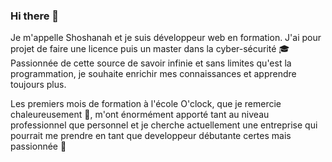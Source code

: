 ### Hi there 👋

Je m'appelle Shoshanah et je suis développeur web en formation. J'ai pour projet de faire une licence puis un master dans la cyber-sécurité <font style="vertical-align: inherit;"><font style="vertical-align: inherit;">🎓</font></font>
Passionnée de cette source de savoir infinie et sans limites qu'est la programmation, je souhaite enrichir mes connaissances et apprendre toujours plus.

Les premiers mois de formation à l'école O'clock, que je remercie chaleureusement <font style="vertical-align: inherit;"><font style="vertical-align: inherit;">🙏</font></font>, m'ont énormément apporté tant au niveau professionnel que personnel et je cherche actuellement une entreprise qui pourrait me prendre en tant que developpeur débutante certes mais passionnée <font style="vertical-align: inherit;"><font style="vertical-align: inherit;">🤩</font></font>

<!--
**ShoshanahBarzilai/ShoshanahBarzilai** is a ✨ _special_ ✨ repository because its `README.md` (this file) appears on your GitHub profile.

Here are some ideas to get you started:

- 🔭 I’m currently working on ...
- 🌱 I’m currently learning ...
- 👯 I’m looking to collaborate on ...
- 🤔 I’m looking for help with ...
- 💬 Ask me about ...
- 📫 How to reach me: ...
- 😄 Pronouns: ...
- ⚡ Fun fact: ...
-->
